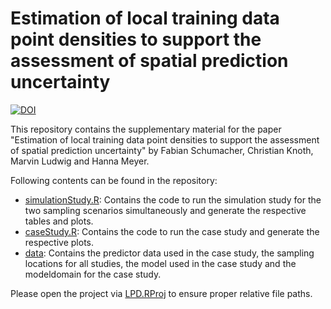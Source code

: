 # Estimation of local training data point densities to support the assessment of spatial prediction uncertainty
[![DOI](https://zenodo.org/badge/DOI/10.5281/zenodo.14356807.svg)](https://doi.org/10.5281/zenodo.14356807)

This repository contains the supplementary material for the paper "Estimation of local training data point densities to support the assessment of spatial prediction uncertainty" by Fabian Schumacher, Christian Knoth, Marvin Ludwig and Hanna Meyer.

Following contents can be found in the repository:

* [simulationStudy.R](code/simulationStudy_withPlotting.R): Contains the code to run the simulation study for the two sampling scenarios simultaneously and generate the respective tables and plots.
* [caseStudy.R](code/caseStudy.R): Contains the code to run the case study and generate the respective plots.
* [data](data/): Contains the predictor data used in the case study, the sampling locations for all studies, the model used in the case study and the modeldomain for the case study.

Please open the project via [LPD.RProj](./LPD.Rproj) to ensure proper relative file paths.
